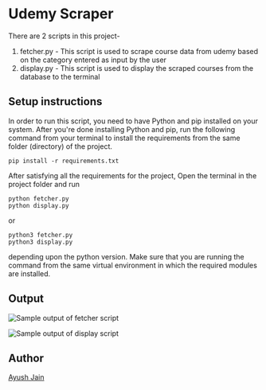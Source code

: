 # Udemy Scraper

There are 2 scripts in this project-

1. fetcher.py - This script is used to scrape course data from udemy based on the category entered as input by the user
2. display.py - This script is used to display the scraped courses from the database to the terminal

## Setup instructions

In order to run this script, you need to have Python and pip installed on your system. After you're done installing Python and pip, run the following command from your terminal to install the requirements from the same folder (directory) of the project.

```
pip install -r requirements.txt
```

After satisfying all the requirements for the project, Open the terminal in the project folder and run

```
python fetcher.py
python display.py
```

or

```
python3 fetcher.py
python3 display.py
```

depending upon the python version. Make sure that you are running the command from the same virtual environment in which the required modules are installed.

## Output

![Sample output of fetcher script](https://i.postimg.cc/SNCmzfhp/fetcher.png)

![Sample output of display script](https://i.postimg.cc/7h7r0wjN/display.png)

## Author

[Ayush Jain](https://github.com/Ayushjain2205)
